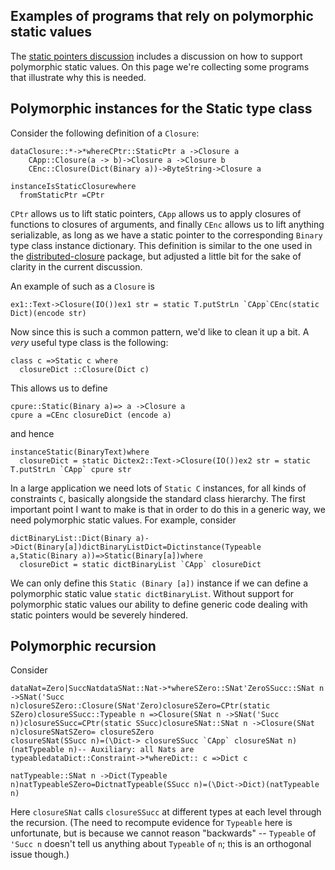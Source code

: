 ## Examples of programs that rely on polymorphic static values


The [static pointers discussion](https://ghc.haskell.org/trac/ghc/wiki/StaticPointers) includes a discussion on how to support polymorphic static values. On this page we're collecting some programs that illustrate why this is needed.

## Polymorphic instances for the Static type class


Consider the following definition of a `Closure`:

```
dataClosure::*->*whereCPtr::StaticPtr a ->Closure a
    CApp::Closure(a -> b)->Closure a ->Closure b
    CEnc::Closure(Dict(Binary a))->ByteString->Closure a

instanceIsStaticClosurewhere
  fromStaticPtr =CPtr
```

`CPtr` allows us to lift static pointers, `CApp` allows us to apply closures of functions to closures of arguments, and finally `CEnc` allows us to lift anything serializable, as long as we have a static pointer to the corresponding `Binary` type class instance dictionary. This definition is similar to the one used in the [distributed-closure](http://hackage.haskell.org/package/distributed-closure) package, but adjusted a little bit for the sake of clarity in the current discussion.


An example of such as a `Closure` is

```
ex1::Text->Closure(IO())ex1 str = static T.putStrLn `CApp`CEnc(static Dict)(encode str)
```


Now since this is such a common pattern, we'd like to clean it up a bit. A *very* useful type class is the following:

```
class c =>Static c where
  closureDict ::Closure(Dict c)
```


This allows us to define

```
cpure::Static(Binary a)=> a ->Closure a
cpure a =CEnc closureDict (encode a)
```


and hence

```
instanceStatic(BinaryText)where
  closureDict = static Dictex2::Text->Closure(IO())ex2 str = static T.putStrLn `CApp` cpure str
```


In a large application we need lots of `Static C` instances, for all kinds of constraints `C`, basically alongside the standard class hierarchy. The first important point I want to make is that in order to do this in a generic way, we need polymorphic static values. For example, consider

```
dictBinaryList::Dict(Binary a)->Dict(Binary[a])dictBinaryListDict=Dictinstance(Typeable a,Static(Binary a))=>Static(Binary[a])where
  closureDict = static dictBinaryList `CApp` closureDict
```


We can only define this `Static (Binary [a])` instance if we can define a polymorphic static value `static dictBinaryList`. Without support for polymorphic static values our ability to define generic code dealing with static pointers would be severely hindered.

## Polymorphic recursion


Consider

```
dataNat=Zero|SuccNatdataSNat::Nat->*whereSZero::SNat'ZeroSSucc::SNat n ->SNat('Succ n)closureSZero::Closure(SNat'Zero)closureSZero=CPtr(static SZero)closureSSucc::Typeable n =>Closure(SNat n ->SNat('Succ n))closureSSucc=CPtr(static SSucc)closureSNat::SNat n ->Closure(SNat n)closureSNatSZero= closureSZero
closureSNat(SSucc n)=(\Dict-> closureSSucc `CApp` closureSNat n)(natTypeable n)-- Auxiliary: all Nats are typeabledataDict::Constraint->*whereDict:: c =>Dict c

natTypeable::SNat n ->Dict(Typeable n)natTypeableSZero=DictnatTypeable(SSucc n)=(\Dict->Dict)(natTypeable n)
```


Here `closureSNat` calls `closureSSucc` at different types at each level through the recursion. (The need to recompute evidence for `Typeable` here is unfortunate, but is because we cannot reason "backwards" -- `Typeable` of `'Succ n` doesn't tell us anything about `Typeable` of `n`; this is an orthogonal issue though.)
